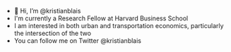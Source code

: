 - 👋 Hi, I’m @kristianblais
- I'm currently a Research Fellow at Harvard Business School
- I am interested in both urban and transportation economics, particularly the intersection of the two
- You can follow me on Twitter @kristianblais

<!---
kristianblais/kristianblais is a ✨ special ✨ repository because its `README.md` (this file) appears on your GitHub profile.
You can click the Preview link to take a look at your changes.
--->
